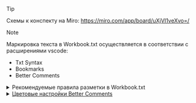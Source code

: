 > [!TIP]
> Схемы к конспекту на Miro:
> https://miro.com/app/board/uXjVI1veXvo=/

> [!NOTE]
> Маркировка текста в Workbook.txt осуществляется в соответствии с расширениями vscode: 
> - Txt Syntax
> - Bookmarks
> - Better Comments

<details>
  <summary color="blue">Рекомендуемые правила разметки в Workbook.txt</summary>
  <span>

    ---------------------
    * * * Категория * * *
    ---------------------

    \\\\\\\\\\\\\\\\
    1.   Раздел
    \\\\\\\\\\\\\\\\

    #####################
    * 		Подраздел
    #####################

    #* Понятие
      = определение
      - свойство
        #. Описание
          #- Доп. информация
        1. Перечисление
        > код
        # Пример:

    # Пример/доп. информация с низким приоритетом
    #! Предостережение
    #: Ключевая информация
    
  </span>
</details>

<details>
	<summary><ins>Цветовые настройки Better Comments</ins></summary>

	"better-comments.tags": [
    {
      "tag": "!",
      "color": "#ed4e4e",
      "strikethrough": false,
      "underline": false,
      "backgroundColor": "transparent",
      "bold": false,
      "italic": false
    },
    {
      "tag": "@",
      "color": "#3498DB",
      "strikethrough": false,
      "underline": false,
      "backgroundColor": "transparent",
      "bold": false,
      "italic": false
    },
    {
      "tag": "//",
      "color": "#474747",
      "strikethrough": true,
      "underline": false,
      "backgroundColor": "transparent",
      "bold": false,
      "italic": false
    },
    {
      "tag": ".",
      "color": "#FF8C00",
      "strikethrough": false,
      "underline": false,
      "backgroundColor": "transparent",
      "bold": false,
      "italic": false
    },
    {
      "tag": "*",
      "color": "#1abf08",
      "strikethrough": false,
      "underline": false,
      "backgroundColor": "transparent",
      "bold": false,
      "italic": false
    },
    {
      "tag": "+",
      "color": "#7fd9f7",
      "strikethrough": false,
      "underline": false,
      "backgroundColor": "transparent",
      "bold": false,
      "italic": false
    },
    {
      "tag": "-",
      "color": "#e2e78a",
      "strikethrough": false,
      "underline": false,
      "backgroundColor": "transparent",
      "bold": false,
      "italic": false
    },
    {
      "tag": ":",
      "color": "#ee69d3",
      "strikethrough": false,
      "underline": false,
      "backgroundColor": "transparent",
      "bold": false,
      "italic": false
    },
    {
      "tag": "ISSUE",
      "color": "#22ff0a",
      "strikethrough": false,
      "underline": false,
      "backgroundColor": "transparent",
      "bold": false,
      "italic": false
    }
	],

</details>